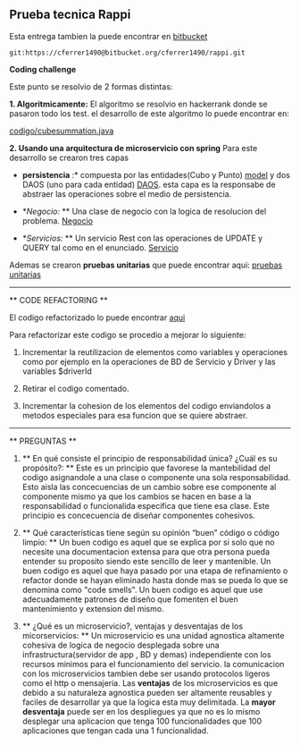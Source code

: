 ## Prueba tecnica Rappi

Esta entrega tambien la puede encontrar en [bitbucket](https://cferrer1490@bitbucket.org/cferrer1490/rappi.git)

	git:https://cferrer1490@bitbucket.org/cferrer1490/rappi.git

**Coding challenge**

Este punto se resolvio de 2 formas distintas:

**1. Algoritmicamente:**
	El algoritmo se resolvio en hackerrank donde se pasaron todo los test. el desarrollo 	de este algoritmo lo puede encontrar en:

[codigo/cubesummation.java](http://github.com)

**2. Usando una arquitectura de microservicio con spring**
Para este desarrollo se crearon tres capas


* **persistencia** :* compuesta por las entidades(Cubo y Punto) [model](http://github.com) y dos DAOS (uno para cada entidad) [DAOS](http://github.com). esta capa es la responsabe de abstraer las operaciones sobre el medio de persistencia.  

* **Negocio:* ** Una clase de negocio con la logica de resolucion del problema. [Negocio](http://github.com)

* **Servicios:* ** Un servicio Rest con las operaciones de UPDATE y QUERY tal como en el enunciado. [Servicio](http://github.com)

Ademas se crearon **pruebas unitarias** que puede encontrar aqui: [pruebas unitarias](http://github.com)

---

** CODE REFACTORING  **

El codigo refactorizado lo puede encontrar [aqui](http://github.com)

Para refactorizar este codigo se procedio a mejorar lo siguiente:

1.  Incrementar la reutilizacion de elementos como variables y operaciones como por ejemplo en la operaciones de BD de Servicio y Driver y las variables $driverId

2. Retirar el codigo comentado.

3. Incrementar la cohesion de los elementos del codigo enviandolos a metodos especiales para esa funcion que se quiere abstraer.

---

** PREGUNTAS **

1. ** En qué consiste el principio de responsabilidad única? ¿Cuál es su propósito?:   **
Este es un principio que favorese la mantebilidad del codigo asignandole a una clase o componente una sola responsabilidad. Esto aisla las concecuencias de un cambio sobre ese componente al componente mismo ya que los cambios se hacen en base a la responsabilidad o funcionalida especifica que tiene esa clase. Este principio es concecuencia de diseñar componentes cohesivos.


2. ** Qué características tiene según su opinión “buen” código o código limpio:  ** Un buen codigo es aquel que se explica por si solo que no necesite una documentacion extensa para que otra persona pueda entender su proposito siendo este sencillo de leer y mantenible. Un buen codigo es aquel que haya pasado por una etapa de refinamiento o refactor donde se hayan eliminado hasta donde mas se pueda lo que se denomina como "code smells". Un buen codigo es aquel que  use adecuadamente patrones de diseño que fomenten el buen mantenimiento y extension del mismo.

3. ** ¿Qué es un microservicio?, ventajas y desventajas de los micorservicios:  ** 
Un microservicio es una unidad agnostica altamente cohesiva de logica de negocio desplegada sobre una infrastructura(servidor de app , BD y demas) independiente con los recursos minimos para el funcionamiento del servicio. la comunicacion con los microservicios tambien debe ser usando protocolos ligeros como el http o mensajeria.
Las **ventajas** de los microservicios es que debido a su naturaleza agnostica pueden ser altamente reusables y faciles de desarrollar ya que la logica esta muy delimitada.
La **mayor desventaja** puede ser en los despliegues ya que no es lo mismo desplegar una aplicacion que tenga 100 funcionalidades que 100 aplicaciones que tengan cada una 1 funcionalidad.





 

